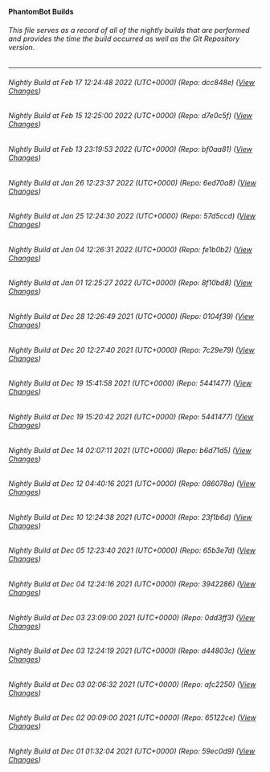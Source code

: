 **PhantomBot Builds**

###### This file serves as a record of all of the nightly builds that are performed and provides the time the build occurred as well as the Git Repository version.
-------------------------------------------------------------------------------------------------------------
###### Nightly Build at Feb 17 12:24:48 2022 (UTC+0000) (Repo: dcc848e) ([View Changes](https://github.com/PhantomBot/PhantomBot/compare/d7e0c5f...dcc848e))
###### Nightly Build at Feb 15 12:25:00 2022 (UTC+0000) (Repo: d7e0c5f) ([View Changes](https://github.com/PhantomBot/PhantomBot/compare/bf0aa81...d7e0c5f))
###### Nightly Build at Feb 13 23:19:53 2022 (UTC+0000) (Repo: bf0aa81) ([View Changes](https://github.com/PhantomBot/PhantomBot/compare/6ed70a8...bf0aa81))
###### Nightly Build at Jan 26 12:23:37 2022 (UTC+0000) (Repo: 6ed70a8) ([View Changes](https://github.com/PhantomBot/PhantomBot/compare/57d5ccd...6ed70a8))
###### Nightly Build at Jan 25 12:24:30 2022 (UTC+0000) (Repo: 57d5ccd) ([View Changes](https://github.com/PhantomBot/PhantomBot/compare/fe1b0b2...57d5ccd))
###### Nightly Build at Jan 04 12:26:31 2022 (UTC+0000) (Repo: fe1b0b2) ([View Changes](https://github.com/PhantomBot/PhantomBot/compare/8f10bd8...fe1b0b2))
###### Nightly Build at Jan 01 12:25:27 2022 (UTC+0000) (Repo: 8f10bd8) ([View Changes](https://github.com/PhantomBot/PhantomBot/compare/0104f39...8f10bd8))
###### Nightly Build at Dec 28 12:26:49 2021 (UTC+0000) (Repo: 0104f39) ([View Changes](https://github.com/PhantomBot/PhantomBot/compare/7c29e79...0104f39))
###### Nightly Build at Dec 20 12:27:40 2021 (UTC+0000) (Repo: 7c29e79) ([View Changes](https://github.com/PhantomBot/PhantomBot/compare/5441477...7c29e79))
###### Nightly Build at Dec 19 15:41:58 2021 (UTC+0000) (Repo: 5441477) ([View Changes](https://github.com/PhantomBot/PhantomBot/compare/...5441477))
###### Nightly Build at Dec 19 15:20:42 2021 (UTC+0000) (Repo: 5441477) ([View Changes](https://github.com/PhantomBot/PhantomBot/compare/b6d71d5...5441477))
###### Nightly Build at Dec 14 02:07:11 2021 (UTC+0000) (Repo: b6d71d5) ([View Changes](https://github.com/PhantomBot/PhantomBot/compare/086078a...b6d71d5))
###### Nightly Build at Dec 12 04:40:16 2021 (UTC+0000) (Repo: 086078a) ([View Changes](https://github.com/PhantomBot/PhantomBot/compare/23f1b6d...086078a))
###### Nightly Build at Dec 10 12:24:38 2021 (UTC+0000) (Repo: 23f1b6d) ([View Changes](https://github.com/PhantomBot/PhantomBot/compare/65b3e7d...23f1b6d))
###### Nightly Build at Dec 05 12:23:40 2021 (UTC+0000) (Repo: 65b3e7d) ([View Changes](https://github.com/PhantomBot/PhantomBot/compare/3942286...65b3e7d))
###### Nightly Build at Dec 04 12:24:16 2021 (UTC+0000) (Repo: 3942286) ([View Changes](https://github.com/PhantomBot/PhantomBot/compare/0dd3ff3...3942286))
###### Nightly Build at Dec 03 23:09:00 2021 (UTC+0000) (Repo: 0dd3ff3) ([View Changes](https://github.com/PhantomBot/PhantomBot/compare/d44803c...0dd3ff3))
###### Nightly Build at Dec 03 12:24:19 2021 (UTC+0000) (Repo: d44803c) ([View Changes](https://github.com/PhantomBot/PhantomBot/compare/afc2250...d44803c))
###### Nightly Build at Dec 03 02:06:32 2021 (UTC+0000) (Repo: afc2250) ([View Changes](https://github.com/PhantomBot/PhantomBot/compare/65122ce...afc2250))
###### Nightly Build at Dec 02 00:09:00 2021 (UTC+0000) (Repo: 65122ce) ([View Changes](https://github.com/PhantomBot/PhantomBot/compare/59ec0d9...65122ce))
###### Nightly Build at Dec 01 01:32:04 2021 (UTC+0000) (Repo: 59ec0d9) ([View Changes](https://github.com/PhantomBot/PhantomBot/compare/6e2bfcc...59ec0d9))
